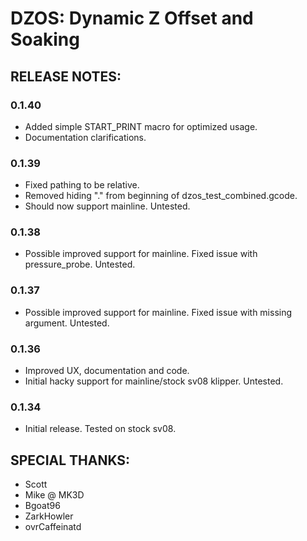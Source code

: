 
# DZOS: Dynamic Z Offset and Soaking

## RELEASE NOTES:

### 0.1.40
- Added simple START_PRINT macro for optimized usage.
- Documentation clarifications.

### 0.1.39
- Fixed pathing to be relative.
- Removed hiding "." from beginning of dzos_test_combined.gcode.
- Should now support mainline. Untested.

### 0.1.38
- Possible improved support for mainline. Fixed issue with pressure_probe. Untested.

### 0.1.37
- Possible improved support for mainline. Fixed issue with missing argument. Untested.

### 0.1.36
- Improved UX, documentation and code.
- Initial hacky support for mainline/stock sv08 klipper. Untested.

### 0.1.34
- Initial release. Tested on stock sv08.














## SPECIAL THANKS:
- Scott
- Mike @ MK3D
- Bgoat96
- ZarkHowler
- ovrCaffeinatd